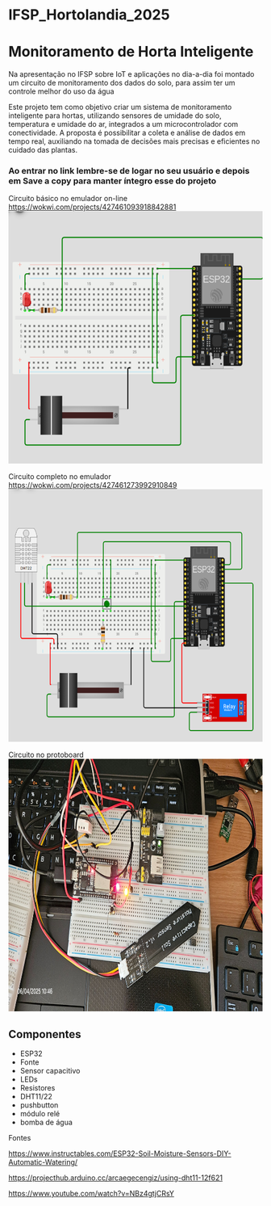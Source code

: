 # IFSP_Hortolandia_2025

# Monitoramento de Horta Inteligente

Na apresentação no IFSP sobre IoT e aplicações no dia-a-dia foi montado um circuito de monitoramento dos dados do solo, para assim ter um controle melhor do uso da água <br>

Este projeto tem como objetivo criar um sistema de monitoramento inteligente para hortas, utilizando sensores de umidade do solo, temperatura e umidade do ar, integrados a um microcontrolador com conectividade. A proposta é possibilitar a coleta e análise de dados em tempo real, auxiliando na tomada de decisões mais precisas e eficientes no cuidado das plantas. <br>

### Ao entrar no link lembre-se de logar no seu usuário e depois em Save a copy para manter íntegro esse do projeto <br>

Circuito básico no emulador on-line <br>
https://wokwi.com/projects/427461093918842881 <br>
<img src="https://github.com/mariliahoshino/IFSP_Hortolandia_2025/blob/main/imagens/Circuito%20sensor%20umidade%20e%20LED%20de%20sinaliza%C3%A7%C3%A3o.png?raw=true" height="500" widht="500" > </a>


Circuito completo no emulador <br>
https://wokwi.com/projects/427461273992910849  <br>
<img src="https://github.com/mariliahoshino/IFSP_Hortolandia_2025/blob/main/imagens/Circuito%20completo%20sistema%20de%20monitoramento.png?raw=true" height="500" widht="500" > </a>

Circuito no protoboard
<img src="https://github.com/mariliahoshino/IFSP_Hortolandia_2025/blob/main/imagens/circuito_no_protoboard.jpg?raw=true" height="500" widht="500" > </a>

## Componentes
 - ESP32
 - Fonte
 - Sensor capacitivo
 - LEDs
 - Resistores
 - DHT11/22
 - pushbutton
 - módulo relé
 - bomba de água

Fontes

https://www.instructables.com/ESP32-Soil-Moisture-Sensors-DIY-Automatic-Watering/ <br>

https://projecthub.arduino.cc/arcaegecengiz/using-dht11-12f621 <br>

https://www.youtube.com/watch?v=NBz4gtjCRsY <br>
